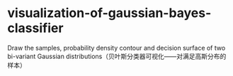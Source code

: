 # visualization-of-gaussian-bayes-classifier
Draw the samples, probability density contour and decision surface of two bi-variant Gaussian distributions（贝叶斯分类器可视化——对满足高斯分布的样本）
